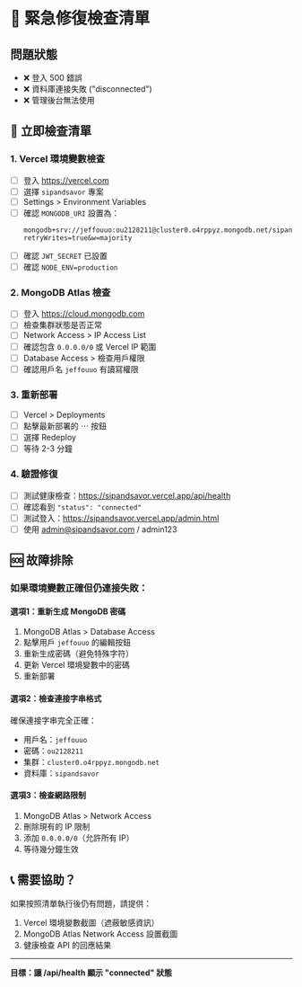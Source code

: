 # 🚨 緊急修復檢查清單

## 問題狀態
- ❌ 登入 500 錯誤
- ❌ 資料庫連接失敗 ("disconnected")
- ❌ 管理後台無法使用

## 🔧 立即檢查清單

### 1. Vercel 環境變數檢查
- [ ] 登入 https://vercel.com
- [ ] 選擇 `sipandsavor` 專案
- [ ] Settings > Environment Variables
- [ ] 確認 `MONGODB_URI` 設置為：
  ```
  mongodb+srv://jeffouuo:ou2128211@cluster0.o4rppyz.mongodb.net/sipandsavor?retryWrites=true&w=majority
  ```
- [ ] 確認 `JWT_SECRET` 已設置
- [ ] 確認 `NODE_ENV=production`

### 2. MongoDB Atlas 檢查
- [ ] 登入 https://cloud.mongodb.com
- [ ] 檢查集群狀態是否正常
- [ ] Network Access > IP Access List
- [ ] 確認包含 `0.0.0.0/0` 或 Vercel IP 範圍
- [ ] Database Access > 檢查用戶權限
- [ ] 確認用戶名 `jeffouuo` 有讀寫權限

### 3. 重新部署
- [ ] Vercel > Deployments
- [ ] 點擊最新部署的 ⋯ 按鈕
- [ ] 選擇 Redeploy
- [ ] 等待 2-3 分鐘

### 4. 驗證修復
- [ ] 測試健康檢查：https://sipandsavor.vercel.app/api/health
- [ ] 確認看到 `"status": "connected"`
- [ ] 測試登入：https://sipandsavor.vercel.app/admin.html
- [ ] 使用 admin@sipandsavor.com / admin123

## 🆘 故障排除

### 如果環境變數正確但仍連接失敗：

#### 選項1：重新生成 MongoDB 密碼
1. MongoDB Atlas > Database Access
2. 點擊用戶 `jeffouuo` 的編輯按鈕
3. 重新生成密碼（避免特殊字符）
4. 更新 Vercel 環境變數中的密碼
5. 重新部署

#### 選項2：檢查連接字串格式
確保連接字串完全正確：
- 用戶名：`jeffouuo`
- 密碼：`ou2128211`
- 集群：`cluster0.o4rppyz.mongodb.net`
- 資料庫：`sipandsavor`

#### 選項3：檢查網路限制
1. MongoDB Atlas > Network Access
2. 刪除現有的 IP 限制
3. 添加 `0.0.0.0/0`（允許所有 IP）
4. 等待幾分鐘生效

## 📞 需要協助？

如果按照清單執行後仍有問題，請提供：
1. Vercel 環境變數截圖（遮蔽敏感資訊）
2. MongoDB Atlas Network Access 設置截圖
3. 健康檢查 API 的回應結果

---
**目標：讓 /api/health 顯示 "connected" 狀態**
